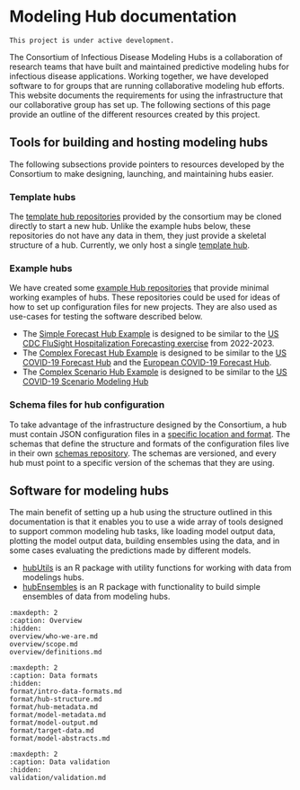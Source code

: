 # Modeling Hub documentation

```{caution}
This project is under active development.
```

The Consortium of Infectious Disease Modeling Hubs is a collaboration of research teams that have built and maintained predictive modeling hubs for infectious disease applications. Working together, we have developed software to for groups that are running collaborative modeling hub efforts. This website documents the requirements for using the infrastructure that our collaborative group has set up. The following sections of this page provide an outline of the different resources created by this project.

## Tools for building and hosting modeling hubs

The following subsections provide pointers to resources developed by the Consortium to make designing, launching, and maintaining hubs easier.

### Template hubs

The [template hub repositories](https://github.com/Infectious-Disease-Modeling-Hubs?q=&type=template&language=&sort=) provided by the consortium may be cloned directly to start a new hub. Unlike the example hubs below, these repositories do not have any data in them, they just provide a skeletal structure of a hub. Currently, we only host a single [template hub](https://github.com/Infectious-Disease-Modeling-Hubs/hubTemplate).

### Example hubs

We have created some [example Hub repositories](https://github.com/Infectious-Disease-Modeling-Hubs?q=example&type=all&language=&sort=) that provide minimal working examples of hubs. These repositories could be used for ideas of how to set up configuration files for new projects. They are also used as use-cases for testing the software described below.

- The [Simple Forecast Hub Example](https://github.com/Infectious-Disease-Modeling-Hubs/example-simple-forecast-hub) is designed to be similar to the [US CDC FluSight Hospitalization Forecasting exercise](https://github.com/cdcepi/Flusight-forecast-data) from 2022-2023.
- The [Complex Forecast Hub Example](https://github.com/Infectious-Disease-Modeling-Hubs/example-complex-forecast-hub) is designed to be similar to the [US COVID-19 Forecast Hub](https://github.com/reichlab/covid19-forecast-hub) and the [European COVID-19 Forecast Hub](https://github.com/covid19-forecast-hub-europe/covid19-forecast-hub-europe).
- The [Complex Scenario Hub Example](https://github.com/Infectious-Disease-Modeling-Hubs/example-complex-scenario-hub) is designed to be similar to the [US COVID-19 Scenario Modeling Hub](https://github.com/midas-network/covid19-scenario-modeling-hub)

### Schema files for hub configuration

To take advantage of the infrastructure designed by the Consortium, a hub must contain JSON configuration files in a [specific location and format](hub-metadata). The schemas that define the structure and formats of the configuration files live in their own [schemas repository](https://github.com/Infectious-Disease-Modeling-Hubs/schemas). The schemas are versioned, and every hub must point to a specific version of the schemas that they are using.

## Software for modeling hubs

The main benefit of setting up a hub using the structure outlined in this documentation is that it enables you to use a wide array of tools designed to support common modeling hub tasks, like loading model output data, plotting the model output data, building ensembles using the data, and in some cases evaluating the predictions made by different models. 

- [hubUtils](https://infectious-disease-modeling-hubs.github.io/hubUtils/) is an R package with utility functions for working with data from modelings hubs.
- [hubEnsembles](https://github.com/Infectious-Disease-Modeling-Hubs/hubEnsembles) is an R package with functionality to build simple ensembles of data from modeling hubs.







```{toctree}
:maxdepth: 2
:caption: Overview
:hidden:
overview/who-we-are.md
overview/scope.md
overview/definitions.md
```

```{toctree}
:maxdepth: 2
:caption: Data formats
:hidden:
format/intro-data-formats.md
format/hub-structure.md
format/hub-metadata.md
format/model-metadata.md
format/model-output.md
format/target-data.md
format/model-abstracts.md
```

```{toctree}
:maxdepth: 2
:caption: Data validation
:hidden:
validation/validation.md
```
